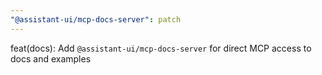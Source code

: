 ```yaml
---
"@assistant-ui/mcp-docs-server": patch
---
```


feat(docs): Add `@assistant-ui/mcp-docs-server` for direct MCP access to docs and examples

